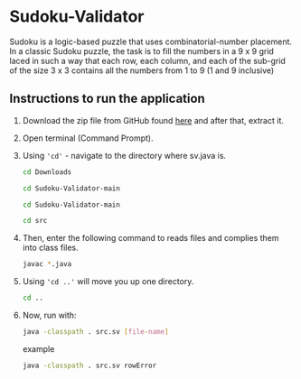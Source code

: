 # Sudoku-Validator

Sudoku is a logic-based puzzle that uses combinatorial-number placement. In a classic Sudoku puzzle,
the task is to fill the numbers in a 9 x 9 grid laced in such a way that each row, each column, and 
each of the sub-grid of the size 3 x 3 contains all the numbers from 1 to 9 (1 and 9 inclusive)

## Instructions to run the application

1. Download the zip file from GitHub found [here](https://github.com/zahirmaliqi/Sudoku-Validator) and after that, extract it.
2. Open terminal (Command Prompt).
3. Using ``` 'cd' ``` - navigate to the directory where sv.java is.

   ```sh 
   cd Downloads 
   ```
   ```sh
   cd Sudoku-Validator-main 
   ```
   ```sh
   cd Sudoku-Validator-main 
   ```
   ```sh
   cd src
   ```
4. Then, enter the following command to reads files and complies them into class files.

   ```sh 
   javac *.java
   ```
5. Using ``` 'cd ..' ``` will move you up one directory.
   ```sh 
   cd .. 
   ```
6. Now, run with: 
   ```sh
   java -classpath . src.sv [file-name]
    ```
    example
    ```sh
   java -classpath . src.sv rowError
    ```
 
   
   
